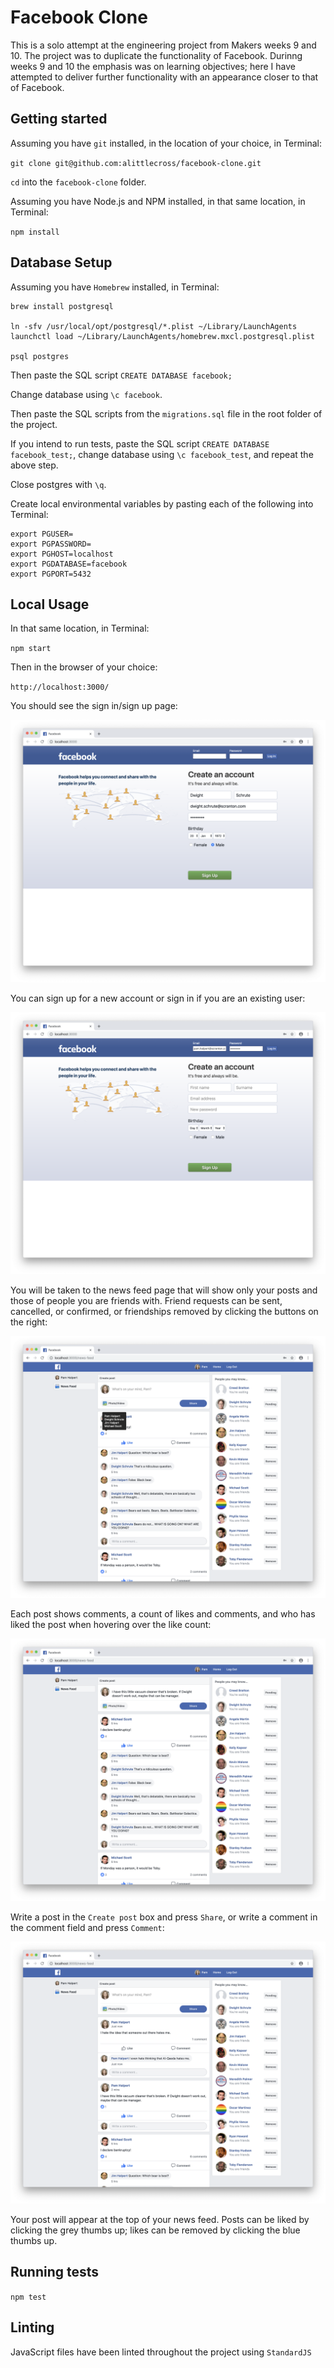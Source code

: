 # Facebook Clone

This is a solo attempt at the engineering project from Makers weeks 9 and 10. The project was to duplicate the functionality of Facebook. Durinng weeks 9 and 10 the emphasis was on learning objectives; here I have attempted to deliver further functionality with an appearance closer to that of Facebook.

## Getting started

Assuming you have `git` installed, in the location of your choice, in Terminal:

`git clone git@github.com:alittlecross/facebook-clone.git`

`cd` into the `facebook-clone` folder.

Assuming you have Node.js and NPM installed, in that same location, in Terminal:

`npm install`

## Database Setup

Assuming you have `Homebrew` installed, in Terminal:

```
brew install postgresql

ln -sfv /usr/local/opt/postgresql/*.plist ~/Library/LaunchAgents
launchctl load ~/Library/LaunchAgents/homebrew.mxcl.postgresql.plist

psql postgres
```

Then paste the SQL script `CREATE DATABASE facebook;`

Change database using `\c facebook`.

Then paste the SQL scripts from the `migrations.sql` file in the root folder of the project.

If you intend to run tests, paste the SQL script `CREATE DATABASE facebook_test;`, change database using `\c facebook_test`, and repeat the above step.

Close postgres with `\q`.

Create local environmental variables by pasting each of the following into Terminal:

```
export PGUSER=
export PGPASSWORD=
export PGHOST=localhost
export PGDATABASE=facebook
export PGPORT=5432
```

## Local Usage

In that same location, in Terminal:

`npm start`

Then in the browser of your choice:

`http://localhost:3000/`

You should see the sign in/sign up page:

![new-user](images/a-new-user.png)

You can sign up for a new account or sign in if you are an existing user:

![existing-user](images/b-existing-user.png)

You will be taken to the news feed page that will show only your posts and those of people you are friends with. Friend requests can be sent, cancelled, or confirmed, or friendships removed by clicking the buttons on the right:

![tooltip](images/c-tooltip.png)

Each post shows comments, a count of likes and comments, and who has liked the post when hovering over the like count:

![write-post](images/d-write-post.png)

Write a post in the `Create post` box and press `Share`, or write a comment in the comment field and press `Comment`:

![comment](images/e-comment.png)

Your post will appear at the top of your news feed. Posts can be liked by clicking the grey thumbs up; likes can be removed by clicking the blue thumbs up.

## Running tests

`npm test`

## Linting

JavaScript files have been linted throughout the project using `StandardJS`
